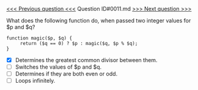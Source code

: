 [<<< Previous question <<<](0010.md)  Question ID#0011.md  [>>> Next question >>>](0012.md) 

What does the following function do, when passed two integer values for $p and $q?

```[object Object]
function magic($p, $q) {  
     return ($q == 0) ? $p : magic($q, $p % $q);
}
```

- [x] Determines the greatest common divisor between them.
- [ ] Switches the values of $p and $q.
- [ ] Determines if they are both even or odd.
- [ ] Loops infinitely.
